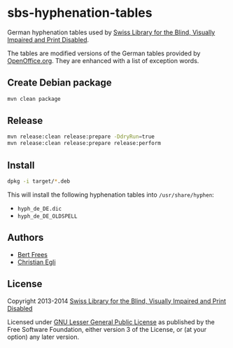 # sbs-hyphenation-tables

German hyphenation tables used by [Swiss Library for the Blind, Visually Impaired and Print Disabled][sbs].

The tables are modified versions of the German tables provided by [OpenOffice.org][ooo].
They are enhanced with a list of exception words.

## Create Debian package

```sh
mvn clean package
```

## Release

```sh
mvn release:clean release:prepare -DdryRun=true
mvn release:clean release:prepare release:perform
```

## Install

```sh
dpkg -i target/*.deb
```

This will install the following hyphenation tables into `/usr/share/hyphen`:

- `hyph_de_DE.dic`
- `hyph_de_DE_OLDSPELL`

## Authors

- [Bert Frees][frees]
- [Christian Egli][egli]

## License

Copyright 2013-2014 [Swiss Library for the Blind, Visually Impaired and Print Disabled][sbs]

Licensed under [GNU Lesser General Public License][] as published by
the Free Software Foundation, either version 3 of the License, or (at
your option) any later version.

[frees]: https://github.com/bertfrees
[egli]: https://github.com/egli
[sbs]: http://www.sbs.ch/
[GNU Lesser General Public License]: http://www.gnu.org/licenses/lgpl.html
[ooo]: http://svn.services.openoffice.org/ooo/tags/OOO320_m9/dictionaries/de_DE
